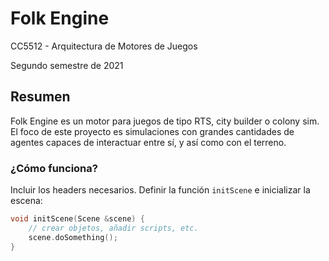 # Folk Engine
CC5512 - Arquitectura de Motores de Juegos

Segundo semestre de 2021

## Resumen

Folk Engine es un motor para juegos de tipo RTS, city builder o colony sim. El foco de este proyecto es simulaciones con grandes cantidades de agentes capaces de interactuar entre sí, y así como con el terreno.

### ¿Cómo funciona?

Incluir los headers necesarios. Definir la función `initScene` e inicializar la escena:

```cpp
void initScene(Scene &scene) {
    // crear objetos, añadir scripts, etc.
    scene.doSomething();
}
```